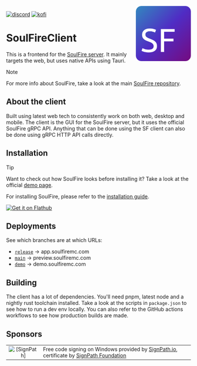 <img align="right" src="https://github.com/AlexProgrammerDE/SoulFire/blob/main/mod/src/main/resources/icons/icon.png?raw=true" height="150" width="150">

[![discord](https://cdn.jsdelivr.net/npm/@intergrav/devins-badges@3/assets/cozy/social/discord-singular_vector.svg)](https://discord.gg/vHgRd6YZmH) [![kofi](https://cdn.jsdelivr.net/npm/@intergrav/devins-badges@3/assets/cozy/donate/kofi-singular_vector.svg)](https://ko-fi.com/alexprogrammerde)

# SoulFireClient

This is a frontend for the [SoulFire server](https://github.com/AlexProgrammerDE/SoulFire).
It mainly targets the web, but uses native APIs using Tauri.

> [!NOTE]
> For more info about SoulFire, take a look at the main [SoulFire repository](https://github.com/AlexProgrammerDE/SoulFire).

## About the client

Built using latest web tech to consistently work on both web, desktop and mobile.
The client is the GUI for the SoulFire server, but it uses the official SoulFire gRPC API.
Anything that can be done using the SF client can also be done using gRPC HTTP API calls directly.

## Installation

> [!TIP]
> Want to check out how SoulFire looks before installing it? Take a look at the official [demo page](https://demo.soulfiremc.com).

For installing SoulFire, please refer to the [installation guide](https://soulfiremc.com/docs/installation).

<a href='https://flathub.org/apps/com.soulfiremc.soulfire'>
<img width='240' alt='Get it on Flathub' src='https://flathub.org/api/badge?locale=en'/>
</a>

## Deployments

See which branches are at which URLs:

- [`release`](https://app.soulfiremc.com) -> app.soulfiremc.com
- [`main`](https://preview.soulfiremc.com) -> preview.soulfiremc.com
- [`demo`](https://demo.soulfiremc.com) -> demo.soulfiremc.com

## Building

The client has a lot of dependencies. You'll need pnpm, latest node and a nightly rust toolchain installed.
Take a look at the scripts in `package.json` to see how to run a dev env locally.
You can also refer to the GitHub actions workflows to see how production builds are made.

## Sponsors

<table>
 <tbody>
  <tr>
   <td align="center"><img alt="[SignPath]" src="https://avatars.githubusercontent.com/u/34448643" height="30"/></td>
   <td>Free code signing on Windows provided by <a href="https://signpath.io/?utm_source=foundation&utm_medium=github&utm_campaign=soulfire">SignPath.io</a>, certificate by <a href="https://signpath.org/?utm_source=foundation&utm_medium=github&utm_campaign=soulfire">SignPath Foundation</a></td>
  </tr>
 </tbody>
</table>
